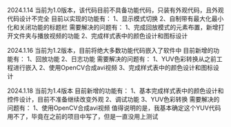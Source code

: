 2024.1.14 当前为1.0版本，该代码目前不具备功能代码，只装有外观代码，且外观代码设计不完全
目前以实现的功能有：
1、显示模式切换
2、自制带有最大化最小化和关闭功能的标题栏
需要解决的问题有：
1、完成回放模式的元素布置，新增打开文件夹与播放视频的功能
2、完成样式表中的颜色设计和图标设计


2024.1.16 当前为1.2版本，目前将绝大多数功能代码嵌入了软件中
目前新增的功能有：
1、回放功能
2、日志功能
需要解决的问题有：
1、YUV色彩转换从之前工程进行嵌入
2、使用OpenCV合成avi视频
3、完成样式表中的颜色设计和图标设计


2024.1.18 当前为1.4版本
目前新增的功能有：
1、基本完成样式表中的颜色设计和控件设计，目前不准备继续改变外观
2、调试功能
3、YUV色彩转换
需要解决的问题有：
1、使用OpenCV合成avi视频
值得说明的是，我基本确定这个YUV代码用不了，毕竟在之前的项目中写了，但是一直没用上测试
